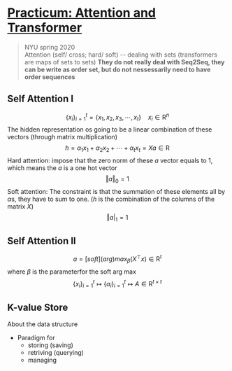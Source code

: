 # [Practicum: Attention and Transformer](https://www.youtube.com/watch?v=f01J0Dri-6k)
> NYU spring 2020  
Attention (self/ cross; hard/ soft) -- dealing with sets (transformers are maps of sets to sets)
__They do not really deal with Seq2Seq, they can be write as order set, but do not nessessarily need to have order sequences__  
## Self Attention I
$$\lbrace x_i \rbrace ^t_{i=1} = \lbrace x_1, x_2, x_3, \cdots, x_t \rbrace\ \ \ \ x_i \in \textrm{R}^n$$
The hidden representation os going to be a linear combination of these vectors (through matrix multiplication)  
$$h = \alpha_1 x_1 + \alpha_2 x_2 + \cdots + \alpha_t x_t = Xa \in \textrm{R}$$
Hard attention: impose that the zero norm of these $a$ vector equals to 1, which means the $a$ is a one hot vector  
$$\Vert a \Vert_0 = 1$$
Soft attention: The constraint is that the summation of these elements all by $\alpha$s, they have to sum to one. ($h$ is the combination of the columns of the matrix $X$)   
$$\Vert a \vert_1 = 1$$  

## Self Attention II
$$a = [soft] (arg)max_{\beta} (X^{\top}x) \in \textrm{R}^t$$
where $\beta$ is the parameterfor the soft arg max
$$\lbrace x_i \rbrace^t_{i=1} \mapsto \lbrace a_i \rbrace^t_{i=1} \mapsto A \in \textrm{R}^{t \times t}$$  

## K-value Store  
About the data structure
* Paradigm for 
  * storing (saving) 
  * retriving (querying)
  * managing
